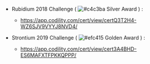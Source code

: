 - Rubidium 2018 Challenge ( ![#c4c3ba](https://placehold.it/15/c4c3ba/000000?text=+) Silver Award ) :
  - https://app.codility.com/cert/view/certQ3T2H4-WZ6SJV9VYYJ8NVD4/

- Strontium 2019 Challenge ( ![#efc415](https://placehold.it/15/efc415/000000?text=+) Golden Award ) :
  - https://app.codility.com/cert/view/cert3A4BHD-ES6MAFXTFPKKQPPP/
